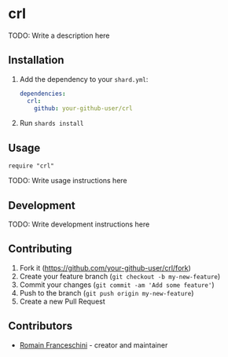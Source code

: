 # crl

TODO: Write a description here

## Installation

1. Add the dependency to your `shard.yml`:

   ```yaml
   dependencies:
     crl:
       github: your-github-user/crl
   ```

2. Run `shards install`

## Usage

```crystal
require "crl"
```

TODO: Write usage instructions here

## Development

TODO: Write development instructions here

## Contributing

1. Fork it (<https://github.com/your-github-user/crl/fork>)
2. Create your feature branch (`git checkout -b my-new-feature`)
3. Commit your changes (`git commit -am 'Add some feature'`)
4. Push to the branch (`git push origin my-new-feature`)
5. Create a new Pull Request

## Contributors

- [Romain Franceschini](https://github.com/your-github-user) - creator and maintainer
